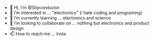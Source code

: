 - 👋 Hi, I’m @Silyconductor
- 👀 I’m interested in ... "electronics" {i hate coding and programing}
- 🌱 I’m currently learning ... electronics and science
- 💞️ I’m looking to collaborate on ... nothing but electronics and product design
- 📫 How to reach me ... insta

<!---
Silyconductor/Silyconductor is a ✨ special ✨ repository because its `README.md` (this file) appears on your GitHub profile.
You can click the Preview link to take a look at your changes.
--->
